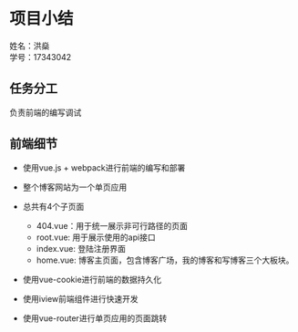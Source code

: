 # 项目小结
姓名：洪燊  
学号：17343042

## 任务分工
负责前端的编写调试

## 前端细节
- 使用vue.js + webpack进行前端的编写和部署
- 整个博客网站为一个单页应用
- 总共有4个子页面
    - 404.vue：用于统一展示非可行路径的页面
    - root.vue: 用于展示使用的api接口
    - index.vue: 登陆注册界面
    - home.vue: 博客主页面，包含博客广场，我的博客和写博客三个大板块。

- 使用vue-cookie进行前端的数据持久化
- 使用iview前端组件进行快速开发
- 使用vue-router进行单页应用的页面跳转